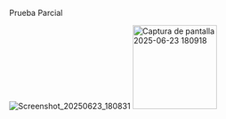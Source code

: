 
Prueba Parcial

![Screenshot_20250623_180831](https://github.com/user-attachments/assets/b7ccfcf5-aa0a-40ab-abdc-f6ca1019d6a6)
<img width="151" alt="Captura de pantalla 2025-06-23 180918" src="https://github.com/user-attachments/assets/0be9a4c5-19aa-4aaf-9009-9bf1dc569184" />
